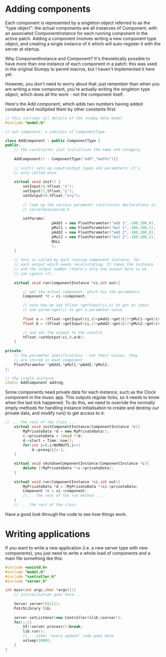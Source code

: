 # Adding components
Each component is represented by a singleton object referred to as
the "type object": the actual components are all instances of Component,
with an associated ComponentInstance for each running component in the
active patch. Adding a component involves writing a new component type
object, and creating a single instance of it which will auto-register
it with the server at startup.

Why ComponentInstance and Component? It's theoretically possible
to have more than one instance of each component in a patch: this
was used in the original Stumpy to permit macros, but I haven't
implemented it here yet.

However, you don't need to worry about that: just remember than when
you are writing a new component, you're actually writing the singleton
type object, which does all the work - not the component itself.

Here's the Add component, which adds two numbers having added 
constants and multiplied them by other constants first:

```c++
// this includes all details of the stumpy data model
#include "model.h"

// out component: a subclass of ComponentType

class AddComponent : public ComponentType {
public:
    // the constructor just initialises the name and category
    
    AddComponent() : ComponentType("add","maths"){}
    
    // init() sets up input/output types and parameters; it's
    // only called once.
    
    virtual void init() {
        setInput(0,tFloat,"x");
        setInput(1,tFloat,"y");
        setOutput(0,tFloat,"x+y");
        
        // look up the various parameter constructor declarations in
        // serverbase/param.h
        
        setParams(
                     pAdd1 = new FloatParameter("add 1",-100,100,0),
                     pMul1 = new FloatParameter("mul 1",-100,100,1),
                     pAdd2 = new FloatParameter("add 2",-100,100,0),
                     pMul2 = new FloatParameter("mul 2",-100,100,1),
                     NULL
                     );
    }
    
    // this is called by each running component instance, for
    // each output which needs recalculating. It takes the instance
    // and the output number (there's only one output here so we
    // can ignore it).
    
    virtual void run(ComponentInstance *ci,int out){

        // get the actual component, which has the parameters
        Component *c = ci->component;

        // note how we use tFloat->getInput(ci,n) to get an input
        // and param->get(c) to get a parameter value
                
        float a = (tFloat->getInput(ci,0)+pAdd1->get(c))*pMul1->get(c);
        float b = (tFloat->getInput(ci,1)+pAdd2->get(c))*pMul2->get(c);

        // and set the output to the results
        tFloat->setOutput(ci,0,a+b);
    }
    
private:
    // the parameter specifications - not their values, they
    // are stored in each component
    FloatParameter *pAdd1,*pMul1,*pAdd2,*pMul2;
};

// the single instance
static AddComponent addreg;
```

Some components need private data for each instance, such
as the Clock component in the music app. This outputs regular
ticks, so it needs to know when the last tick happened.
To do this, we need to override the normally empty methods
for handling instance initialisation to create and destroy
our private data, and modify run() to get access to it:

```c++
// ... the rest of the class ...
    virtual void initComponentInstance(ComponentInstance *c){
        MyPrivateData *d = new MyPrivateData();
        c->privateData = (void *)d;
        d->start = Time::now();
        for(int i=0;i<NUMOUTS;i++)
            d->prevq[i]=-1;
    }
    
    virtual void shutdownComponentInstance(ComponentInstance *c){
        delete ((MyPrivateData *)c->privateData);
    }
    
    virtual void run(ComponentInstance *ci,int out){
        MyPrivateData *d = (MyPrivateData *)ci->privateData;
        Component *c = ci->component;
        //... the rest of the run method ...
    }
    // ... the rest of the class
```

Have a good look through the code to see how things work.

# Writing applications
If you want to write a new application (i.e. a new server type
with new components), you just need to write a whole load of 
components and a main file something like this:

```c++
#include <unistd.h>
#include "model.h"
#include "controller.h"
#include "server.h"

int main(int argc,char *argv[]){
    // initialisation goes here...
    
    Server server(65111);
    PatchLibrary lib;
        
    server.setListener(new Controller(&lib,&server));
    for(;;){
        if(!server.process())break;
        lib.run();
        // .. other "every update" code goes here
        usleep(1000);
    }
}
```
